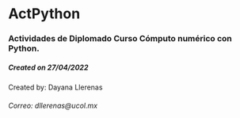 # ActPython

<h3>Actividades de Diplomado Curso Cómputo numérico con Python.</h3>
<h5>Created on 27/04/2022</h5>

<p>Created by: Dayana Llerenas</p>

<h6>Correo: dllerenas@ucol.mx</h6>

